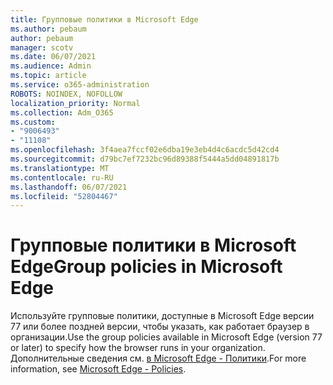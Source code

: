 ```yaml
---
title: Групповые политики в Microsoft Edge
ms.author: pebaum
author: pebaum
manager: scotv
ms.date: 06/07/2021
ms.audience: Admin
ms.topic: article
ms.service: o365-administration
ROBOTS: NOINDEX, NOFOLLOW
localization_priority: Normal
ms.collection: Adm_O365
ms.custom:
- "9006493"
- "11108"
ms.openlocfilehash: 3f4aea7fccf02e6dba19e3eb4d4c6acdc5d42cd4
ms.sourcegitcommit: d79bc7ef7232bc96d89388f5444a5dd04891817b
ms.translationtype: MT
ms.contentlocale: ru-RU
ms.lasthandoff: 06/07/2021
ms.locfileid: "52804467"
---
```

# <a name="group-policies-in-microsoft-edge"></a><span data-ttu-id="3e37f-102">Групповые политики в Microsoft Edge</span><span class="sxs-lookup"><span data-stu-id="3e37f-102">Group policies in Microsoft Edge</span></span>

<span data-ttu-id="3e37f-103">Используйте групповые политики, доступные в Microsoft Edge версии 77 или более поздней версии, чтобы указать, как работает браузер в организации.</span><span class="sxs-lookup"><span data-stu-id="3e37f-103">Use the group policies available in Microsoft Edge (version 77 or later) to specify how the browser runs in your organization.</span></span> <span data-ttu-id="3e37f-104">Дополнительные сведения см. [в Microsoft Edge - Политики](/deployedge/microsoft-edge-policies#available-policies).</span><span class="sxs-lookup"><span data-stu-id="3e37f-104">For more information, see [Microsoft Edge - Policies](/deployedge/microsoft-edge-policies#available-policies).</span></span>